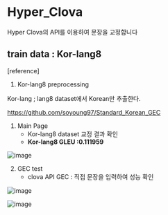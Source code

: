 # Hyper_Clova


Hyper Clova의 API를 이용하여 문장을 교정합니다

train data : Kor-lang8
---

[reference]


1) Kor-lang8 preprocessing 

Kor-lang ; lang8 dataset에서 Korean만 추출한다.

https://github.com/soyoung97/Standard_Korean_GEC

1. Main Page 
    - Kor-lang8 dataset 교정 결과 확인
    - ****Kor-lang8 GLEU :0.111959****



![image](https://user-images.githubusercontent.com/87442649/211485233-c476b2c5-2230-44e4-a9ed-38a8c93dba74.png)



2. GEC test
    - clova API GEC : 직접 문장을 입력하여 성능 확인



![image](https://user-images.githubusercontent.com/87442649/211495254-2e8de98e-3734-4b60-b9c9-bea4f3b8b668.png)

![image](https://user-images.githubusercontent.com/87442649/211495814-8585463f-5836-4b8e-9d16-b948bab18647.png)

